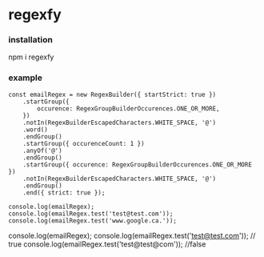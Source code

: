 # regexfy

### installation

npm i regexfy

### example

```
const emailRegex = new RegexBuilder({ startStrict: true })
    .startGroup({
        occurence: RegexGroupBuilderOccurences.ONE_OR_MORE,
    })
    .notIn(RegexBuilderEscapedCharacters.WHITE_SPACE, '@')
    .word()
    .endGroup()
    .startGroup({ occurenceCount: 1 })
    .anyOf('@')
    .endGroup()
    .startGroup({ occurence: RegexGroupBuilderOccurences.ONE_OR_MORE })
    .notIn(RegexBuilderEscapedCharacters.WHITE_SPACE, '@')
    .endGroup()
    .end({ strict: true });

console.log(emailRegex);
console.log(emailRegex.test('test@test.com'));
console.log(emailRegex.test('www.google.ca.'));

```

console.log(emailRegex);
console.log(emailRegex.test('test@test.com')); // true
console.log(emailRegex.test('test@test@com')); //false
